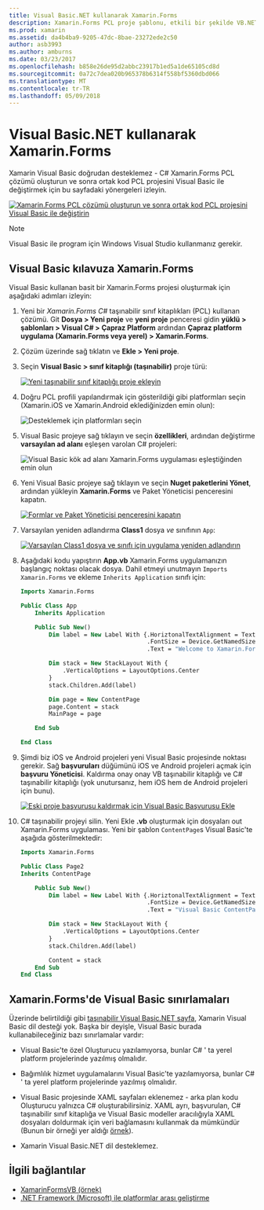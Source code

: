 ```yaml
---
title: Visual Basic.NET kullanarak Xamarin.Forms
description: Xamarin.Forms PCL proje şablonu, etkili bir şekilde VB.NET kullanarak platformlar arası mobil uygulamalar oluşturmanıza olanak sağlayan ana derleme için Visual Basic kullanmak için değiştirilebilir.
ms.prod: xamarin
ms.assetid: da4b4ba9-9205-47dc-8bae-23272ede2c50
author: asb3993
ms.author: amburns
ms.date: 03/23/2017
ms.openlocfilehash: b858e26de95d2abbc23917b1ed5a1de65105cd8d
ms.sourcegitcommit: 0a72c7dea020b965378b6314f558bf5360dbd066
ms.translationtype: MT
ms.contentlocale: tr-TR
ms.lasthandoff: 05/09/2018
---
```

# <a name="xamarinforms-using-visual-basicnet"></a>Visual Basic.NET kullanarak Xamarin.Forms

Xamarin Visual Basic doğrudan desteklemez - C# Xamarin.Forms PCL çözümü oluşturun ve sonra ortak kod PCL projesini Visual Basic ile değiştirmek için bu sayfadaki yönergeleri izleyin.

[![](xamarin-forms-images/hero-sml.png "Xamarin.Forms PCL çözümü oluşturun ve sonra ortak kod PCL projesini Visual Basic ile değiştirin")](xamarin-forms-images/hero.png#lightbox)

> [!NOTE]
> Visual Basic ile program için Windows Visual Studio kullanmanız gerekir.

## <a name="xamarinforms-with-visual-basic-walkthrough"></a>Visual Basic kılavuza Xamarin.Forms

Visual Basic kullanan basit bir Xamarin.Forms projesi oluşturmak için aşağıdaki adımları izleyin:

1. Yeni bir *Xamarin.Forms C#* taşınabilir sınıf kitaplıkları (PCL) kullanan çözümü.
Git **Dosya > Yeni proje** ve **yeni proje** penceresi gidin **yüklü > şablonları > Visual C# > Çapraz Platform** ardından  **Çapraz platform uygulama (Xamarin.Forms veya yerel) > Xamarin.Forms**.

2. Çözüm üzerinde sağ tıklatın ve **Ekle > Yeni proje**.

3. Seçin **Visual Basic > sınıf kitaplığı (taşınabilir)** proje türü:

   [![](xamarin-forms-images/add-vb-2-sml.png "Yeni taşınabilir sınıf kitaplığı proje ekleyin")](xamarin-forms-images/add-vb-2.png#lightbox)

4. Doğru PCL profili yapılandırmak için gösterildiği gibi platformları seçin (Xamarin.iOS ve Xamarin.Android eklediğinizden emin olun):

   ![](xamarin-forms-images/add-vb-3-sml.png "Desteklemek için platformları seçin")

5. Visual Basic projeye sağ tıklayın ve seçin **özellikleri**, ardından değiştirme **varsayılan ad alanı** eşleşen varolan C# projeleri:

   ![](xamarin-forms-images/add-vb-4s-sml.png "Visual Basic kök ad alanı Xamarin.Forms uygulaması eşleştiğinden emin olun")

6. Yeni Visual Basic projeye sağ tıklayın ve seçin **Nuget paketlerini Yönet**, ardından yükleyin **Xamarin.Forms** ve Paket Yöneticisi penceresini kapatın.

   [![](xamarin-forms-images/add-vb-4-sml.png "Formlar ve Paket Yöneticisi penceresini kapatın")](xamarin-forms-images/add-vb-4.png#lightbox)

7. Varsayılan yeniden adlandırma **Class1** dosya *ve* sınıfının `App`:

   [![](xamarin-forms-images/add-vb-5-sml.png "Varsayılan Class1 dosya ve sınıfı için uygulama yeniden adlandırın")](xamarin-forms-images/add-vb-5.png#lightbox)

8. Aşağıdaki kodu yapıştırın **App.vb** Xamarin.Forms uygulamanızın başlangıç noktası olacak dosya. Dahil etmeyi unutmayın `Imports Xamarin.Forms` ve ekleme `Inherits Application` sınıfı için:

    ```vb 
    Imports Xamarin.Forms

    Public Class App
        Inherits Application

        Public Sub New()
            Dim label = New Label With {.HoriztonalTextAlignment = TextAlignment.Center,
                                        .FontSize = Device.GetNamedSize(NamedSize.Medium, GetType(Label)),
                                        .Text = "Welcome to Xamarin.Forms with Visual Basic.NET"}

            Dim stack = New StackLayout With {
                .VerticalOptions = LayoutOptions.Center
            }
            stack.Children.Add(label)

            Dim page = New ContentPage
            page.Content = stack
            MainPage = page

        End Sub

    End Class
    ```

9. Şimdi biz iOS ve Android projeleri yeni Visual Basic projesinde noktası gerekir.
Sağ **başvuruları** düğümünü iOS ve Android projeleri açmak için **başvuru Yöneticisi**. Kaldırma onay onay VB taşınabilir kitaplığı ve C# taşınabilir kitaplığı (yok unutursanız, hem iOS hem de Android projeleri için bunu).

   [![](xamarin-forms-images/add-vb-8-sml.png "Eski proje başvurusu kaldırmak için Visual Basic Başvurusu Ekle")](xamarin-forms-images/add-vb-8.png#lightbox)

10. C# taşınabilir projeyi silin. Yeni Ekle **.vb** oluşturmak için dosyaları out Xamarin.Forms uygulaması. Yeni bir şablon `ContentPage`s Visual Basic'te aşağıda gösterilmektedir:

    ```vb
    Imports Xamarin.Forms

    Public Class Page2
    Inherits ContentPage

        Public Sub New()
            Dim label = New Label With {.HoriztonalTextAlignment = TextAlignment.Center,
                                        .FontSize = Device.GetNamedSize(NamedSize.Medium, GetType(Label)),
                                        .Text = "Visual Basic ContentPage"}

            Dim stack = New StackLayout With {
                .VerticalOptions = LayoutOptions.Center
            }
            stack.Children.Add(label)

            Content = stack
        End Sub
    End Class
    ```

## <a name="limitations-of-visual-basic-in-xamarinforms"></a>Xamarin.Forms'de Visual Basic sınırlamaları

Üzerinde belirtildiği gibi [taşınabilir Visual Basic.NET sayfa](~/cross-platform/platform/visual-basic/index.md), Xamarin Visual Basic dil desteği yok. Başka bir deyişle, Visual Basic burada kullanabileceğiniz bazı sınırlamalar vardır:

 - Visual Basic'te özel Oluşturucu yazılamıyorsa, bunlar C# ' ta yerel platform projelerinde yazılmış olmalıdır.

 - Bağımlılık hizmet uygulamalarını Visual Basic'te yazılamıyorsa, bunlar C# ' ta yerel platform projelerinde yazılmış olmalıdır.

 - Visual Basic projesinde XAML sayfaları eklenemez - arka plan kodu Oluşturucu yalnızca C# oluşturabilirsiniz. XAML ayrı, başvurulan, C# taşınabilir sınıf kitaplığa ve Visual Basic modeller aracılığıyla XAML dosyaları doldurmak için veri bağlamasını kullanmak da mümkündür (Bunun bir örneği yer aldığı [örnek](https://github.com/xamarin/mobile-samples/tree/master/VisualBasic/XamarinFormsVB/XamlPages)).

 - Xamarin Visual Basic.NET dil desteklemez.

## <a name="related-links"></a>İlgili bağlantılar

- [XamarinFormsVB (örnek)](https://github.com/xamarin/mobile-samples/tree/master/VisualBasic/XamarinFormsVB)
- [.NET Framework (Microsoft) ile platformlar arası geliştirme](http://msdn.microsoft.com/en-us/library/gg597391(v=vs.110).aspx)
